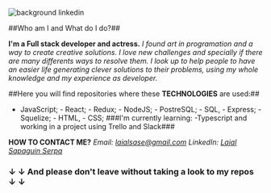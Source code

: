![background linkedin](https://user-images.githubusercontent.com/86334859/142274073-0617c405-3e25-401d-8ad8-ffb30739047b.png)

##Who am I and What do I do?##

  **I'm a Full stack developer and actress.** _I found art in programation and a way to create creative solutions. I love new challenges and specially if there are many differents ways to resolve them. I look up to help people to have an easier life generating clever solutions to their problems, using my whole knowledge and my experience as developer._
  
  
  
##Here you will find repositories where these **TECHNOLOGIES** are used:##
- JavaScript; - React; - Redux; - NodeJS; - PostreSQL; - SQL, - Express; - Squelize; - HTML, - CSS; 
###I'm currently learning: -Typescript and working in a project using Trello and Slack###

**HOW TO CONTACT ME?** 
*_Email:_* *laialsase@gmail.com*
*_LinkedIn:_* *[Laial Sapaguin Serpa](https://www.linkedin.com/in/laial-sapaguin-fullstack/)*

### ↓ ↓ And please don't leave without taking a look to my repos ↓ ↓ ###
